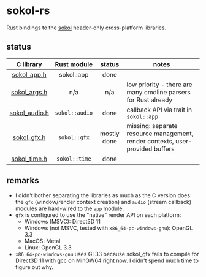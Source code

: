 # sokol-rs

Rust bindings to the [sokol](https://github.com/floooh/sokol) header-only cross-platform libraries.

## status

C library | Rust module | status | notes
:---: | :---: | :---: | ---
[sokol_app.h](https://github.com/floooh/sokol/blob/master/sokol_app.h) | sokol::app | done |
[sokol_args.h](https://github.com/floooh/sokol/blob/master/sokol_args.h) | n/a | n/a | low priority - there are many cmdline parsers for Rust already
[sokol_audio.h](https://github.com/floooh/sokol/blob/master/sokol_audio.h) | `sokol::audio` | done | callback API via trait in `sokol::app`
[sokol_gfx.h](https://github.com/floooh/sokol/blob/master/sokol_gfx.h) | `sokol::gfx` | mostly done | missing: separate resource management, render contexts, user-provided buffers
[sokol_time.h](https://github.com/floooh/sokol/blob/master/sokol_time.h) | `sokol::time` | done |

## remarks

- I didn't bother separating the libraries as much as the C version does: the `gfx` (window/render context creation) and `audio` (stream callback) modules are hard-wired to the `app` module.
- `gfx` is configured to use the "native" render API on each platform:
  - Windows (MSVC): Direct3D 11
  - Windows (not MSVC, tested with `x86_64-pc-windows-gnu`): OpenGL 3.3
  - MacOS: Metal
  - Linux: OpenGL 3.3
- `x86_64-pc-windows-gnu` uses GL33 because sokol_gfx fails to compile for Direct3D 11 with gcc on MinGW64 right now. I didn't spend much time to figure out why.

